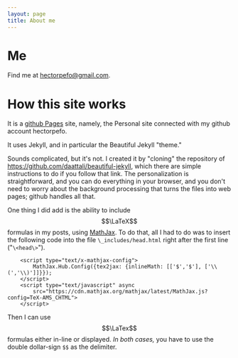 ```yaml
---
layout: page
title: About me
---
```



Me
==

Find me at hectorpefo@gmail.com.


How this site works
===================

It is a [github Pages](https://pages.github.com/) site, namely, the Personal site connected with my github account hectorpefo.

It uses Jekyll, and in particular the Beautiful Jekyll "theme." 

Sounds complicated, but it's not. I created it by "cloning" the repository of https://github.com/daattali/beautiful-jekyll, which there are simple instructions to do if you follow that link. The personalization is straightforward, and you can do everything in your browser, and you don't need to worry about the background processing that turns the files into web pages; github handles all that.

One thing I did add is the ability to include $$\LaTeX$$ formulas in my posts, using [MathJax](https://www.mathjax.org/). To do that, all I had to do was to insert the following code into the file `\_includes/head.html` right after the first line ("`\<head\>`"). 
```
    <script type="text/x-mathjax-config">
        MathJax.Hub.Config({tex2jax: {inlineMath: [['$','$'], ['\\(','\\)']]}});
    </script>
    <script type="text/javascript" async
        src="https://cdn.mathjax.org/mathjax/latest/MathJax.js?config=TeX-AMS_CHTML">
    </script>
```
Then I can use $$\LaTex$$ formulas either in-line or displayed. _In both cases,_ you have to use the double dollar-sign `$$` as the delimiter.

